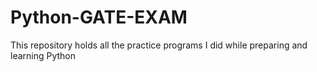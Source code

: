 # Python-GATE-EXAM
This repository holds all the practice programs I did while preparing and learning Python
